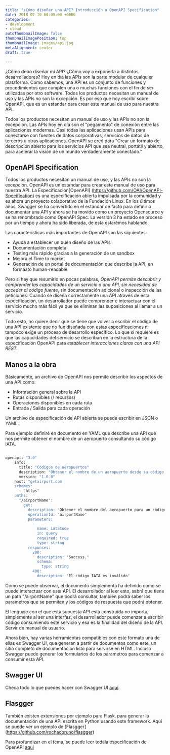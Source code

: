 ```yaml
---
title: "¿Cómo diseñar una API? Introducción a OpenAPI Specification"
date: 2018-07-10 00:00:00 +0000
categories:
- development
- cloud
autoThumbnailImage: false
thumbnailImagePosition: top
thumbnailImage: images/api.jpg
metaAlignment: center
draft: true

---
```

¿Cómo debo diseñar mi API? ¿Cómo voy a exponerla a distintos desarrolladores? Hoy en día las APIs son la parte modular de cualquier plataforma. Como sabemos, una API es un conjunto de funciones y procedimientos que cumplen una o muchas funciones con el fin de ser utilizadas por otro software. Todos los productos necesitan un manual de uso  y las APIs no son la excepción. Es por eso que hoy escribí sobre OpenAPI, que es un estandar para crear este manual de uso para nuestra API.

<!--more-->

Todos los productos necesitan un manual de uso  y las APIs no son la excepción. Las APIs hoy en día son el "pegamento" de conexión entre las aplicaciones modernas. Casi todas las aplicaciones usan APIs para conectarse con fuentes de datos corporativas, servicios de datos de terceros u otras aplicaciones. OpenAPI se creó para "Crear un formato de descripción abierto para los servicios API que sea neutral, portátil y abierto, para acelerar la visión de un mundo verdaderamente conectado."

## OpenAPI Specification

Todos los productos necesitan un manual de uso, y las APIs no son la excepción. OpenAPI es un estandar para crear este manual de uso para nuestra API. La Especificación\[OpenAPI\] (https://github.com/OAI/OpenAPI-Specification) es una especificación abierta impulsada por la comunidad y es ahora un proyecto colaborativo de la Fundación Linux. En los últimos años, Swagger se ha convertido en el estándar de facto para definir o documentar una API y ahora se ha movido como un proyecto Opensource y se ha renombrado como OpenAPI Spec. La versión 3 ha estado en proceso por un tiempo y ahora ha sido liberada, de esta estarémos hablando.

Las características más importantes de OpenAPI son las siguientes:

* Ayuda a establecer un buen diseño de las APIs
* Documentación completa
* Testing más rápido gracias a la generación de un sandbox
* Mejora el Time to market
* Generación de un portal de documentación que describe la API, en formaato human-readable

Pero si hay que resumirlo en pocas palabras, _OpenAPI permite descubrir y comprender las capacidades de un servicio o una API, sin necesidad de acceder al código fuente_, sin documentación adicional o inspección de las peticiones. Cuando se diseña correctamente una API através de esta especificación, un desarrollador puede comprender e interactuar con el servicio mucho más fácil ya que se eliminan las suposiciones al llamar a un servicio.

Todo esto, no quiere decir que se tiene que volver a escribir el código de una API existente que no fue diseñada con estas especifícaciones ni tampoco exige un proceso de desarrollo específico. Lo que si requiere es que las capacidades del servicio se describan en la estructura de la especificación OpenAPI para _establecer interacciones claras con una API REST._

## Manos a la obra

Básicamente, un archivo de OpenAPI nos permite describir los aspectos de una API como:

* Información general sobre la API
* Rutas disponibles (/ recursos)
* Operaciones disponibles en cada ruta
* Entrada / Salida para cada operación

Un archivo de especificación de API abierta se puede escribir en JSON o YAML.

Para ejemplo definiré en documento en YAML que describe una API que nos permite obtener el nombre de un aeropuerto consultando su código IATA.

```bash

openapi: "3.0"
    info:
      title: "Códigos de aeropuertos"
      description: "Obtener el nombre de un aeropuerto desde su código IATA de 3 letras."
      version: "1.0.0"
    host: "getairport.com
    schemes:
      - "https"
    paths:
      "/airportName":
        get:
          description: "Obtener el nombre del aeropuerto para un código IATA dado."
          operationId: "airportName"
          parameters:
            -
              name: iataCode
              in: query
              required: true
              type: string
          responses:
            200:
              description: "Success."
              schema:
                type: string
            400:
              description: "El código IATA es inválido"
```

Como se puede observar, el documento simplementa ha definido como se puede interactuar con esta API. El desarrollador al leer esto, sabrá que tiene un path "/airportName" que podrá consultar, también podrá saber los parametros que se permiten y los códigos de respuesta que podrá obtener.

El lenguaje con el que esta supuesta API está construida no importa, simplemente al ser una interfaz, el desarrollador puede comenzar a escribir código consumiendo este servicio y esa es la finalidad del diseño de la API. Servir de manual de usuario.

Ahora bien, hay varias herramientas compatibles con este formato una de ellas es Swagger UI, que generan a partir de documentos como este, un sitio completo de documentación listo para servirse en HTML. Incluso Swagger puede generar los formularios de los parametros para comenzar a consumir esta API. 

## Swagger UI

 Checa todo lo que puedes hacer con  Swagger UI [aquí](https://swagger.io/tools/swagger-ui/). 

## Flasgger

También existen extensiones por ejemplo para Flask, para generar la documentación de una API escrita en Python usando este framework. Aquí se puede ver un ejemplo de \[Flasgger\] (https://github.com/rochacbruno/flasgger)

Para profundizar en el tema, se puede leer todala especificación de OpenAPI [aquí](https://github.com/OAI/OpenAPI-Specification/blob/master/versions/3.0.1.md#oasDocument/)